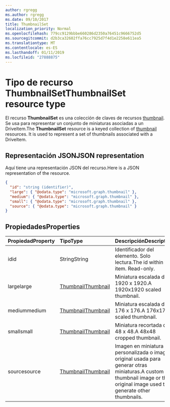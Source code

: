 ```yaml
---
author: rgregg
ms.author: rgregg
ms.date: 09/10/2017
title: ThumbnailSet
localization_priority: Normal
ms.openlocfilehash: 779cc9129bbbe660286d2350a76451c9666752d5
ms.sourcegitcommit: d2b3ca32602ffa76cc7925d7f4d1e2258e611ea5
ms.translationtype: MT
ms.contentlocale: es-ES
ms.lasthandoff: 01/11/2019
ms.locfileid: "27888875"
---
```

# <a name="thumbnailset-resource-type"></a><span data-ttu-id="33850-102">Tipo de recurso ThumbnailSet</span><span class="sxs-lookup"><span data-stu-id="33850-102">ThumbnailSet resource type</span></span>

<span data-ttu-id="33850-p101">El recurso **ThumbnailSet** es una colección de claves de recursos [thumbnail](thumbnail.md). Se usa para representar un conjunto de miniaturas asociadas a un DriveItem.</span><span class="sxs-lookup"><span data-stu-id="33850-p101">The **ThumbnailSet** resource is a keyed collection of [thumbnail](thumbnail.md) resources. It is used to represent a set of thumbnails associated with a DriveItem.</span></span>

## <a name="json-representation"></a><span data-ttu-id="33850-105">Representación JSON</span><span class="sxs-lookup"><span data-stu-id="33850-105">JSON representation</span></span>

<span data-ttu-id="33850-106">Aquí tiene una representación JSON del recurso.</span><span class="sxs-lookup"><span data-stu-id="33850-106">Here is a JSON representation of the resource.</span></span>

<!--{
  "blockType": "resource",
  "optionalProperties": [
    "source",
    "small",
    "medium",
    "large"
  ],
  "keyProperty": "id",
  "baseType": "microsoft.graph.entity",
  "@odata.type": "microsoft.graph.thumbnailSet",
  "openType": true
}-->

```json
{
  "id": "string (identifier)",
  "large": { "@odata.type": "microsoft.graph.thumbnail" },
  "medium": { "@odata.type": "microsoft.graph.thumbnail" },
  "small": { "@odata.type": "microsoft.graph.thumbnail" },
  "source": { "@odata.type": "microsoft.graph.thumbnail" }
}
```

## <a name="properties"></a><span data-ttu-id="33850-107">Propiedades</span><span class="sxs-lookup"><span data-stu-id="33850-107">Properties</span></span>

| <span data-ttu-id="33850-108">Propiedad</span><span class="sxs-lookup"><span data-stu-id="33850-108">Property</span></span> | <span data-ttu-id="33850-109">Tipo</span><span class="sxs-lookup"><span data-stu-id="33850-109">Type</span></span>                      | <span data-ttu-id="33850-110">Descripción</span><span class="sxs-lookup"><span data-stu-id="33850-110">Description</span></span>                                                                       |
|:---------|:--------------------------|:----------------------------------------------------------------------------------|
| <span data-ttu-id="33850-111">id</span><span class="sxs-lookup"><span data-stu-id="33850-111">id</span></span>       | <span data-ttu-id="33850-112">String</span><span class="sxs-lookup"><span data-stu-id="33850-112">String</span></span>                    | <span data-ttu-id="33850-p102">Identificador del elemento. Solo lectura.</span><span class="sxs-lookup"><span data-stu-id="33850-p102">The id within the item. Read-only.</span></span>                                                |
| <span data-ttu-id="33850-115">large</span><span class="sxs-lookup"><span data-stu-id="33850-115">large</span></span>    | [<span data-ttu-id="33850-116">Thumbnail</span><span class="sxs-lookup"><span data-stu-id="33850-116">Thumbnail</span></span>](thumbnail.md) | <span data-ttu-id="33850-117">Miniatura escalada de 1920 x 1920.</span><span class="sxs-lookup"><span data-stu-id="33850-117">A 1920x1920 scaled thumbnail.</span></span>                                                     |
| <span data-ttu-id="33850-118">medium</span><span class="sxs-lookup"><span data-stu-id="33850-118">medium</span></span>   | [<span data-ttu-id="33850-119">Thumbnail</span><span class="sxs-lookup"><span data-stu-id="33850-119">Thumbnail</span></span>](thumbnail.md) | <span data-ttu-id="33850-120">Miniatura escalada de 176 x 176.</span><span class="sxs-lookup"><span data-stu-id="33850-120">A 176x176 scaled thumbnail.</span></span>                                                       |
| <span data-ttu-id="33850-121">small</span><span class="sxs-lookup"><span data-stu-id="33850-121">small</span></span>    | [<span data-ttu-id="33850-122">Thumbnail</span><span class="sxs-lookup"><span data-stu-id="33850-122">Thumbnail</span></span>](thumbnail.md) | <span data-ttu-id="33850-123">Miniatura recortada de 48 x 48.</span><span class="sxs-lookup"><span data-stu-id="33850-123">A 48x48 cropped thumbnail.</span></span>                                                        |
| <span data-ttu-id="33850-124">source</span><span class="sxs-lookup"><span data-stu-id="33850-124">source</span></span>   | [<span data-ttu-id="33850-125">Thumbnail</span><span class="sxs-lookup"><span data-stu-id="33850-125">Thumbnail</span></span>](thumbnail.md) | <span data-ttu-id="33850-126">Imagen en miniatura personalizada o imagen original usada para generar otras miniaturas.</span><span class="sxs-lookup"><span data-stu-id="33850-126">A custom thumbnail image or the original image used to generate other thumbnails.</span></span> |

<!-- uuid: 8fcb5dbc-d5aa-4681-8e31-b001d5168d79
2015-10-25 14:57:30 UTC -->
<!-- {
  "type": "#page.annotation",
  "description": "ThumbnailSet enables access to thumbnails of different sizes",
  "section": "documentation",
  "tocPath": "Resources/ThumbnailSet"
} -->
